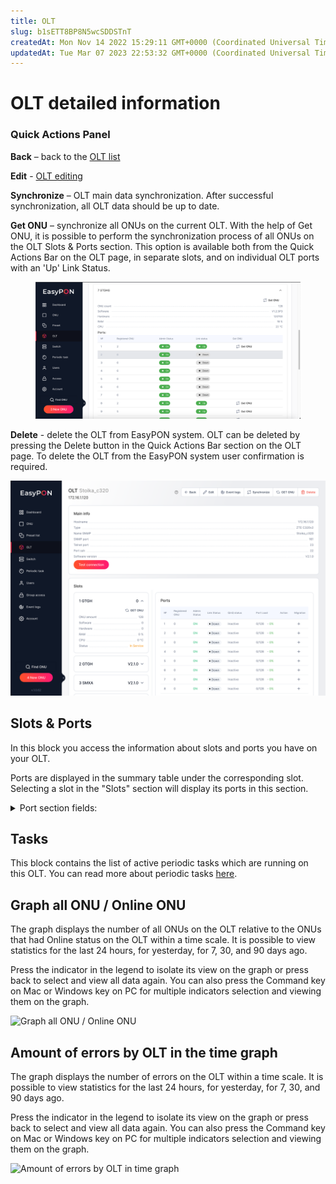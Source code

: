 ```yaml
---
title: OLT
slug: b1sETT8BP8N5wcSDDSTnT
createdAt: Mon Nov 14 2022 15:29:11 GMT+0000 (Coordinated Universal Time)
updatedAt: Tue Mar 07 2023 22:53:32 GMT+0000 (Coordinated Universal Time)
---
```


# OLT detailed information

### Quick Actions Panel

**Back** – back to the [OLT list](./)

**Edit** - [OLT editing](add-olt.md#edit-olt)

**Synchronize** – OLT main data synchronization. After successful synchronization, all OLT data should be up to date.

**Get ONU** – synchronize all ONUs on the current OLT. With the help of Get ONU, it is possible to perform the synchronization process of all ONUs on the OLT Slots & Ports section. This option is available both from the Quick Actions Bar on the OLT page, in separate slots, and on individual OLT ports with an 'Up' Link Status.

<figure><img src="../.gitbook/assets/Get ONU.webp" alt=""><figcaption></figcaption></figure>

**Delete** - delete the OLT from EasyPON system. OLT can be deleted by pressing the Delete button in the Quick Actions Bar section on the OLT page. To delete the OLT from the EasyPON system user confirmation is required.

![OLT page](<../.gitbook/assets/Screenshot 2023-04-26 at 15.14.46.png>)

## Slots & Ports

In this block you access the information about slots and ports you have on your OLT.

Ports are displayed in the summary table under the corresponding slot. Selecting a slot in the "Slots" section will display its ports in this section.

<details>

<summary>Port section fields:</summary>

№ - serial number of the port&#x20;

Registered ONU – the number of registered ONUs on the port&#x20;

Admin Status (On/Off) - administrative status of the port&#x20;

Link status (Up/Down) – port connection status&#x20;

QinQ status - the list of QinQ ports&#x20;

Port load - the load on the port in the following format: registered ONUs / total port capacity - port load in percents.&#x20;

Get ONU button – synchronization of all ONUs on the OLT slot

</details>

## Tasks

This block contains the list of active periodic tasks which are running on this OLT. You can read more about periodic tasks [here](<../Periodic Tasks.md>).

## Graph all ONU / Online ONU

The graph displays the number of all ONUs on the OLT relative to the ONUs that had Online status on the OLT within a time scale. It is possible to view statistics for the last 24 hours, for yesterday, for 7, 30, and 90 days ago.

Press the indicator in the legend to isolate its view on the graph or press back to select and view all data again. You can also press the Command key on Mac or Windows key on PC for multiple indicators selection and viewing them on the graph.

![Graph all ONU / Online ONU](../.gitbook/assets/JF2kp0HIq3RrcF0bmQKoI\_image.png)

## Amount of errors by OLT in the time graph

The graph displays the number of errors on the OLT within a time scale. It is possible to view statistics for the last 24 hours, for yesterday, for 7, 30, and 90 days ago.

Press the indicator in the legend to isolate its view on the graph or press back to select and view all data again. You can also press the Command key on Mac or Windows key on PC for multiple indicators selection and viewing them on the graph.

![Amount of errors by OLT in time graph](../.gitbook/assets/7oE5NXNEdAUS-J0VDtLmt\_image.png)
